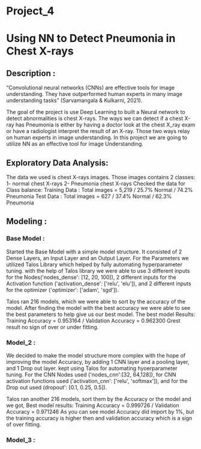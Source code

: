 # Project_4
# Using NN to Detect Pneumonia in Chest X-rays 

## Description :

“Convolutional neural networks (CNNs) are effective tools for image understanding.
They have outperformed human experts in many image understanding tasks” 
(Sarvamangala & Kulkarni, 2021).

The goal of the project is use Deep Learning to built a Neural network to detect
abnormalities is chest X-rays.
The ways we can detect if a chest X-ray has Pneumonia is either by having a doctor
look at the chest X_ray exam or have a radiologist interpret the result of an X-ray.
Those two ways relay on human experts in image understanding.
In this project we are going to utilize NN as an effective tool for image Understanding.

## Exploratory Data Analysis:

The data we used is chest X-rays images. Those images contains 2 classes: 
1- normal chest X-rays 
2- Pneumonia chest X-rays 
Checked the data for Class balance:
Training Data : 
Total images = 5,219 / 25.7% Normal / 74.2% Pneumonia 
Test Data : 
Total images = 627   / 37.4% Normal / 62.3% Pneumonia 

## Modeling :

### Base Model :

Started the Base Model with a simple model structure. It consisted of 2 Dense Layers,
an Input Layer and an Output Layer. For the Parameters we utilized Talos Library which helped by fully automating hyperparameter tuning.
with the help of Talos library we were able to use 3 different inputs for the Nodes('nodes_dense': [12, 20, 100]), 2 different inputs for the Activation function ('activation_dense': ['relu', 'elu']), and 2 different inputs for the optimizer ('optimizer': ['adam', 'sgd']). 

Talos ran 216 models, which we were able to sort by the accuracy of the model.
After finding the model with the best accuracy we were able to see the best parameters to help give us our best model. 
The best model Results:  Training Accuracy = 0.953164 / Validation Accuracy = 0.962300
Grest result no sign of over or under fitting. 

### Model_2 :

We decided to make the model structure more complex with the hope of improving the model Accuracy, by adding 1 CNN layer and a pooling layer, and 1 Drop out layer.
kept using Talos for automating hyoerparameter tuning. For the CNN Nodes used 
('nodes_cnn':[32, 64,128]), for CNN activation functions used ('activation_cnn': ['relu', 'softmax']), and for the Drop out used (dropout': [0.1, 0.25, 0.5]).

Talos ran another 216 models, sort them by the Accuracy or the model and we got,
Best model results: Training Accuracy = 0.999726 / Validation Accuracy = 0.971246
As you can see model Accuracy did import by 1%, but the training accuracy is higher then and validation accuracy which is a sign of over fitting. 

### Model_3 :






